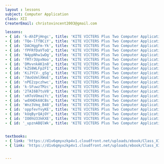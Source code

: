 ```yaml
--- 
layout : lessons 
subject: Computer Application
class: XII
CreaterEmail: christovincent2003@gmail.com

lessons:
- { id: 'k-AhIPjHngc', title: 'KITE VICTERS Plus Two Computer Application Class 01 (First Bell-ഫസ്റ്റ് ബെല്‍)' }
- { id: 'TQe-lTfBCiY', title: 'KITE VICTERS Plus Two Computer Application Class 02 (First Bell-ഫസ്റ്റ് ബെല്‍)' }
- { id: 'DACHggFm-Yk', title: 'KITE VICTERS Plus Two Computer Application Class 03 (First Bell-ഫസ്റ്റ് ബെല്‍)' }
- { id: 'fPFRfDaVToQ', title: 'KITE VICTERS Plus Two Computer Application Class 04 (First Bell-ഫസ്റ്റ് ബെല്‍)' }
- { id: 'N4ppNhw1wDg', title: 'KITE VICTERS Plus Two Computer Application Class 05 (First Bell-ഫസ്റ്റ് ബെല്‍)' }
- { id: 'fRTr3UpxNoo', title: 'KITE VICTERS Plus Two Computer Application Class 06 (First Bell-ഫസ്റ്റ് ബെല്‍)' }
- { id: 'DMvvnkAK1n8', title: 'KITE VICTERS Plus Two Computer Application Class 07 (First Bell-ഫസ്റ്റ് ബെല്‍)' }
- { id: 'kZS8WLFp2FI', title: 'KITE VICTERS Plus Two Computer Application Class 08 (First Bell-ഫസ്റ്റ് ബെല്‍)' }
- { id: 'KiJYCV-_gSg', title: 'KITE VICTERS Plus Two Computer Application Class 09 (First Bell-ഫസ്റ്റ് ബെല്‍)' }
- { id: '7AoGVmlXWoE', title: 'KITE VICTERS Plus Two Computer Application Class 10 (First Bell-ഫസ്റ്റ് ബെല്‍)' }
- { id: 'nPE2zpczhwc', title: 'KITE VICTERS Plus Two Computer Application Class 11 (First Bell-ഫസ്റ്റ് ബെല്‍)' }
- { id: 'k-SFuwzTMzc', title: 'KITE VICTERS Plus Two Computer Application Class 12 (First Bell-ഫസ്റ്റ് ബെല്‍)' }
- { id: '2TAI6B7tuV8', title: 'KITE VICTERS Plus Two Computer Application Class 13 (First Bell-ഫസ്റ്റ് ബെല്‍)' }
- { id: 'xH7oVOmaiYc', title: 'KITE VICTERS Plus Two Computer Application Class 14 (First Bell-ഫസ്റ്റ് ബെല്‍)' }
- { id: 'wdXHDk68CBs', title: 'KITE VICTERS Plus Two Computer Application Class 15 (First Bell-ഫസ്റ്റ് ബെല്‍)' }
- { id: 'Wnz3Vmq_B48', title: 'KITE VICTERS Plus Two Computer Application Class 16 (First Bell-ഫസ്റ്റ് ബെല്‍)' }
- { id: 'oppfevYvyKE', title: 'KITE VICTERS Plus Two Computer Application Class 17 (First Bell-ഫസ്റ്റ് ബെല്‍)' }
- { id: 'kUqByrQAjOY', title: 'KITE VICTERS Plus Two Computer Application Class 18 (First Bell-ഫസ്റ്റ് ബെല്‍)' }
- { id: 'IO0hU33kKXE', title: 'KITE VICTERS Plus Two Computer Application Class 19 (First Bell-ഫസ്റ്റ് ബെല്‍)' }
- { id: '_upznABQlWk', title: 'KITE VICTERS Plus Two Computer Application Class 20 (First Bell-ഫസ്റ്റ് ബെല്‍)' }


textbooks:
- { link: 'https://d1v6qmyxzkp4v1.cloudfront.net/uploads/ebook/Class_XII/MAL_MED/Computer%20Application%20Humanities.pdf', title: 'Computer Application' , medium: 'Malayalam' }
- { link: 'https://d1v6qmyxzkp4v1.cloudfront.net/uploads/ebook/Class_XII/ComputerApplicaton(Humanities)/Humanities.pdf', title: 'Computer Application' , medium: 'English' }


---
```

